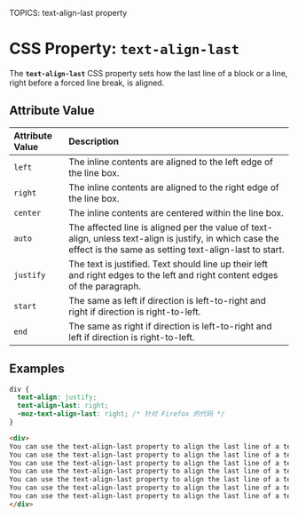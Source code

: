TOPICS: text-align-last property

# CSS Property: `text-align-last`

The **`text-align-last`** CSS property sets how the last line of a block or a line, right before a
forced line break, is aligned.

## Attribute Value

| Attribute Value | Description |
| :--- | :--- |
| `left` | The inline contents are aligned to the left edge of the line box. |
| `right` | The inline contents are aligned to the right edge of the line box. |
| `center` | The inline contents are centered within the line box. |
| `auto` | The affected line is aligned per the value of text-align, unless text-align is justify, in which case the effect is the same as setting text-align-last to start. |
| `justify` | The text is justified. Text should line up their left and right edges to the left and right content edges of the paragraph. |
| `start` | The same as left if direction is left-to-right and right if direction is right-to-left. |
| `end` | The same as right if direction is left-to-right and left if direction is right-to-left. |

## Examples

```css
div {
  text-align: justify;
  text-align-last: right;
  -moz-text-align-last: right; /* 针对 Firefox 的代码 */
}
```

```html
<div>
You can use the text-align-last property to align the last line of a text, if the text has the text-align property set to justify. This text is where you will see the result of the  text-align-last property. You can use the text-align-last property to align the last line of a text, if the text has the text-align property set to justify. This text is where you will see the result of the  text-align-last property.
You can use the text-align-last property to align the last line of a text, if the text has the text-align property set to justify. This text is where you will see the result of the  text-align-last property.
You can use the text-align-last property to align the last line of a text, if the text has the text-align property set to justify. This text is where you will see the result of the  text-align-last property.
You can use the text-align-last property to align the last line of a text, if the text has the text-align property set to justify. This text is where you will see the result of the  text-align-last property.
You can use the text-align-last property to align the last line of a text, if the text has the text-align property set to justify. This text is where you will see the result of the  text-align-last property.
You can use the text-align-last property to align the last line of a text, if the text has the text-align property set to justify. This text is where you will see the result of the  text-align-last property.
You can use the text-align-last property to align the last line of a text, if the text has the text-align property set to justify. This text is where you will see the result of the  text-align-last property.
</div>
```
